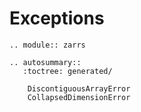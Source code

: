# Exceptions

```{eval-rst}
.. module:: zarrs
```

```{eval-rst}
.. autosummary::
   :toctree: generated/

    DiscontiguousArrayError
    CollapsedDimensionError
```
